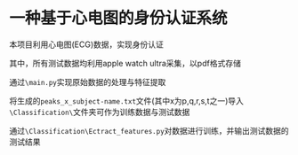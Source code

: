 # **一种基于心电图的身份认证系统**

本项目利用心电图(ECG)数据，实现身份认证

其中，所有测试数据均利用apple watch ultra采集，以pdf格式存储

通过`\main.py`实现原始数据的处理与特征提取

将生成的`peaks_x_subject-name.txt`文件(其中x为p,q,r,s,t之一)导入`\Classification\`文件夹可作为训练数据与测试数据

通过`\Classification\Ectract_features.py`对数据进行训练，并输出测试数据的测试结果
